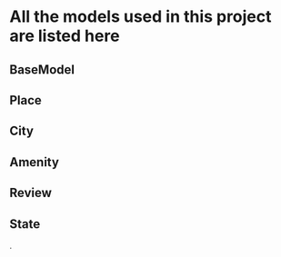 # All the models used in this project are listed here

## BaseModel

## Place

## City

## Amenity

## Review

## State
.

